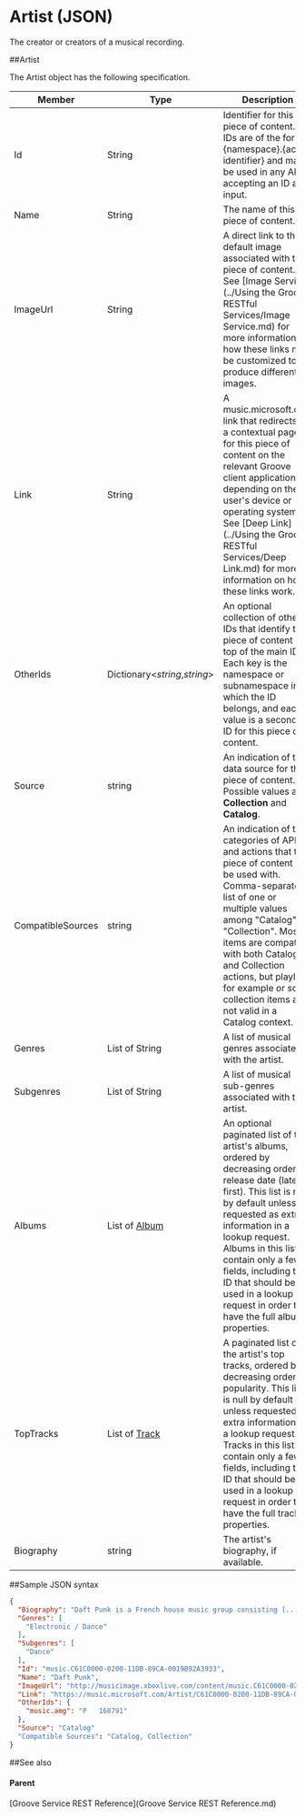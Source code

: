 # Artist (JSON)              



The creator or creators of a musical recording.

##Artist


The Artist object has the following specification.

| **Member**        | **Type**                                                 | **Description**                                                                                                                                                                                                                                                                                                                                            |
|-------------------|----------------------------------------------------------|------------------------------------------------------------------------------------------------------------------------------------------------------------------------------------------------------------------------------------------------------------------------------------------------------------------------------------------------------------|
| Id                | String                                                   | Identifier for this piece of content. All IDs are of the form {namespace}.{actual identifier} and may be used in any API accepting an ID as input.                                                                                                                                                                                                         |
| Name              | String                                                   | The name of this piece of content.                                                                                                                                                                                                                                                                                                                         |
| ImageUrl          | String                                                   | A direct link to the default image associated with this piece of content. See [Image Service](../Using the Groove RESTful Services/Image Service.md) for more information on how these links may be customized to produce different images.                                                                                                                                |
| Link              | String                                                   | A music.microsoft.com link that redirects to a contextual page for this piece of content on the relevant Groove client application depending on the user's device or operating system. See [Deep Link](../Using the Groove RESTful Services/Deep Link.md) for more information on how these links work.                 |
| OtherIds          | Dictionary&lt;*string*,*string*&gt;                      | An optional collection of other IDs that identify this piece of content on top of the main ID. Each key is the namespace or subnamespace in which the ID belongs, and each value is a secondary ID for this piece of content.                                                                                                                              |
| Source            | string                                                   | An indication of the data source for this piece of content. Possible values are **Collection** and **Catalog**.                                                                                                                                                                                                                                            |
| CompatibleSources | string                                                   | An indication of the categories of APIs and actions that this piece of content can be used with. Comma-separated list of one or multiple values among "Catalog", "Collection". Most items are compatible with both Catalog and Collection actions, but playlists for example or some collection items are not valid in a Catalog context.                  |
| Genres            | List of String                                           | A list of musical genres associated with the artist.                                                                                                                                                                                                                                                                                                       |
| Subgenres         | List of String                                           | A list of musical sub-genres associated with the artist.                                                                                                                                                                                                                                                                                                   |
| Albums            | List of [Album](JSON_Album.md) | An optional paginated list of the artist's albums, ordered by decreasing order of release date (latest first). This list is null by default unless requested as extra information in a lookup request. Albums in this list contain only a few fields, including the ID that should be used in a lookup request in order to have the full album properties. |
| TopTracks         | List of [Track](JSON_Track.md) | A paginated list of the artist's top tracks, ordered by decreasing order of popularity. This list is null by default unless requested as extra information in a lookup request. Tracks in this list contain only a few fields, including the ID that should be used in a lookup request in order to have the full track properties.                        |
| Biography         | string                                                   | The artist's biography, if available.                                                                                                                                                                                                                                                                                                                      |

##Sample JSON syntax
```json  
{
  "Biography": "Daft Punk is a French house music group consisting [...]",
  "Genres": [
    "Electronic / Dance"
  ],
  "Subgenres": [
    "Dance"
  ],
  "Id": "music.C61C0000-0200-11DB-89CA-0019B92A3933",
  "Name": "Daft Punk",
  "ImageUrl": "http://musicimage.xboxlive.com/content/music.C61C0000-0200-11DB-89CA-0019B92A3933/image?locale=en-US",
  "Link": "https://music.microsoft.com/Artist/C61C0000-0200-11DB-89CA-0019B92A3933?partnerID=AwesomePartner",
  "OtherIds": {
    "music.amg": "P   168791"
  },
  "Source": "Catalog"
  "Compatible Sources": "Catalog, Collection"
}
```
##See also


#### Parent

[Groove Service REST Reference](Groove Service REST Reference.md)
